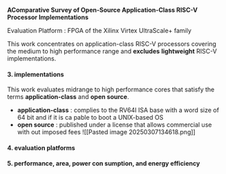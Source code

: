 **AComparative Survey of Open-Source Application-Class RISC-V Processor Implementations**

Evaluation Platform : FPGA of the Xilinx Virtex UltraScale+ family

This work concentrates on application-class RISC-V processors covering the medium to high performance range and **excludes** **lightweight** RISC-V implementations.


#### 3. implementations
This work evaluates midrange to high performance cores that satisfy the terms **application-class** and **open source**.
- **application-class** : complies to the RV64I ISA base with a word size of 64 bit and if it is ca pable to boot a UNIX-based OS
- **open source** : published under a license that allows commercial use with out imposed fees
![[Pasted image 20250307134618.png]]


#### 4. evaluation platforms

#### 5. performance, area, power con sumption, and energy efficiency
